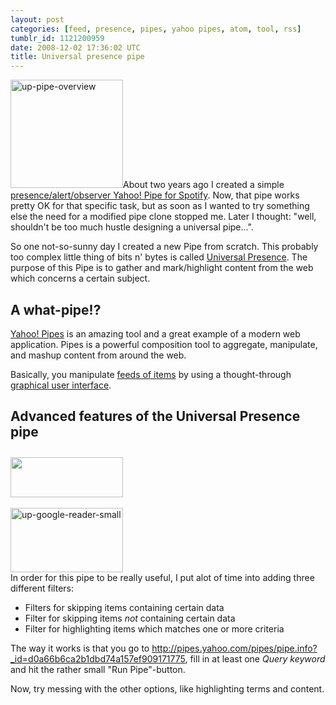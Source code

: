 ```yaml
---
layout: post
categories: [feed, presence, pipes, yahoo pipes, atom, tool, rss]
tumblr_id: 1121200959
date: 2008-12-02 17:36:02 UTC
title: Universal presence pipe
---
```


<a href="http://pipes.yahoo.com/pipes/pipe.info?_id=d0a66b6ca2b1dbd74a157ef909171775"><img src="/attachments/2008/12/up-pipe-overview.png" alt="up-pipe-overview" width="180" height="173" class="alignright size-full wp-image-932" /></a>About two years ago I created a simple <a href="http://pipes.yahoo.com/pipes/pipe.info?_id=eCESRQti3BGEibnMl7okhQ">presence/alert/observer Yahoo! Pipe for Spotify</a>. Now, that pipe works pretty OK for that specific task, but as soon as I wanted to try something else the need for a modified pipe clone stopped me. Later I thought: "well, shouldn't be too much hustle designing a universal pipe...".

So one not-so-sunny day I created a new Pipe from scratch. This probably too complex little thing of bits n' bytes is called <a href="http://pipes.yahoo.com/pipes/pipe.info?_id=d0a66b6ca2b1dbd74a157ef909171775">Universal Presence</a>. The purpose of this Pipe is to gather and mark/highlight content from the web which concerns a certain subject.

<h2>A what-pipe!?</h2>

<a href="http://pipes.yahoo.com/">Yahoo! Pipes</a> is an amazing tool and a great example of a modern web application. Pipes is a powerful composition tool to aggregate, manipulate, and mashup content from around the web.
<!--more-->

Basically, you manipulate <a href="http://en.wikipedia.org/wiki/Web_feed">feeds of items</a> by using a thought-through <a href="http://www.jumpcut.com/fullscreen?id=F4396574585311DC87A2000423CF0184&type=clip">graphical user interface</a>.

<h2>Advanced features of the Universal Presence pipe</h2>

<div class="alignright" style="margin-top:2em"><a href="/attachments/2008/12/up-example-conf.png"><img src="/attachments/2008/12/up-example-conf-small.png" alt="" title="up-example-conf-small" width="180" height="64" class="alignnone size-medium wp-image-945" /></a><br/><br/><a href="/attachments/2008/12/up-google-reader.png"><img src="/attachments/2008/12/up-google-reader-small.png" alt="up-google-reader-small" width="180" height="103" class="alignnone size-full wp-image-939" /></a></div>In order for this pipe to be really useful, I put alot of time into adding three different filters:
<ul>
<li>Filters for skipping items containing certain data</li>
<li>Filter for skipping items <em>not</em> containing certain data</li>
<li>Filter for highlighting items which matches one or more criteria</li>
</ul>

The way it works is that you go to <a href="http://pipes.yahoo.com/pipes/pipe.info?_id=d0a66b6ca2b1dbd74a157ef909171775">http://pipes.yahoo.com/pipes/pipe.info?_id=d0a66b6ca2b1dbd74a157ef909171775</a>, fill in at least one <em>Query keyword</em> and hit the rather small "Run Pipe"-button.

Now, try messing with the other options, like highlighting terms and content.
